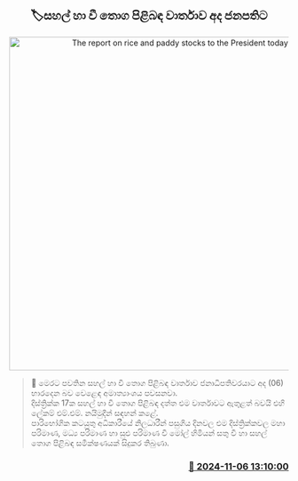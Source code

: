 <p align='center'><b><h2 align='center' title='The report on rice and paddy stocks to the President today'>🏷සහල් හා වී තොග පිළිබඳ වාර්තාව අද ජනපතිට</h2></b></p>
<p align='center'><img src='https://helakuru.sgp1.cdn.digitaloceanspaces.com/esana/images/lib/anura-president-meeting.jpg' width='600' alt='The report on rice and paddy stocks to the President today'></p>

>📝 මෙරට පවතින සහල් හා වී තොග පිළිබඳ වාර්තාව ජනාධිපතිවරයාට අද (06) භාරදෙන බව වෙළෙඳ අමාත්‍යාංශය පවසනවා.<br>දිස්ත්‍රික්ක 17ක සහල් හා වී තොග පිළිබඳ දත්ත එම වාර්තාවට ඇතුළත් බවයි එහි ලේකම් එම්.එම්. නයිමුදීන් සඳහන් කළේ.<br>පාරිභෝගික කටයුතු අධිකාරීයේ නිලධාරීන් පසුගිය දිනවල එම දිස්ත්‍රික්කවල මහා පරිමාණ, මධ්‍ය පරිමාණ හා සුළු පරිමාණ වී මෝල් හිමියන් සතු වී හා සහල් තොග පිළිබඳ සමීක්ෂණයක් සිදුකර තිබුණා.<br>

<h3 align='right'><a href='https://www.helakuru.lk/esana/p/104791/'>📅 2024-11-06 13:10:00</a></h3>
